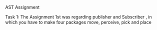 AST Assignment 

Task 1: The Assignment 1st was regarding publisher and Subscriber , in which you have to make four packages move, perceive, pick and place

